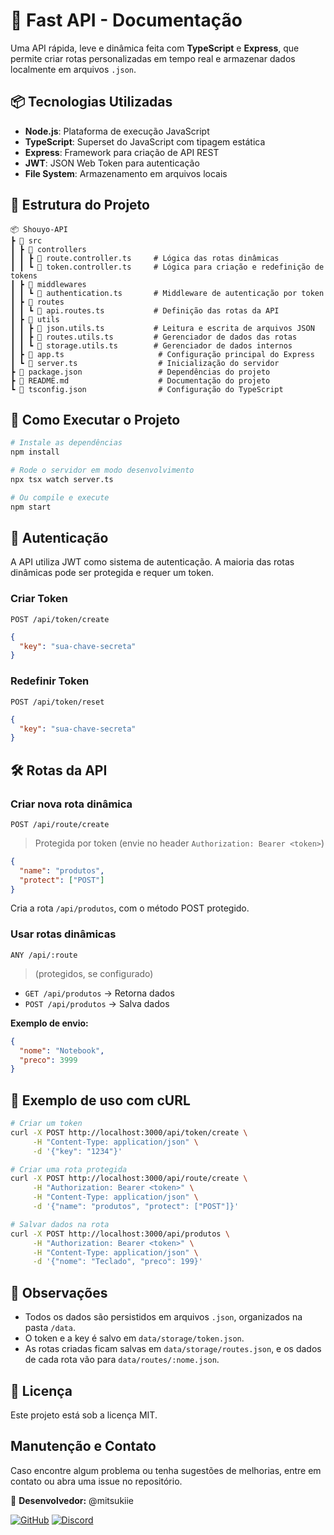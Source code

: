 # 📌 Fast API - Documentação

Uma API rápida, leve e dinâmica feita com **TypeScript** e **Express**, que permite criar rotas personalizadas em tempo real e armazenar dados localmente em arquivos `.json`.

## 📦 Tecnologias Utilizadas

- **Node.js**: Plataforma de execução JavaScript
- **TypeScript**: Superset do JavaScript com tipagem estática
- **Express**: Framework para criação de API REST
- **JWT**: JSON Web Token para autenticação
- **File System**: Armazenamento em arquivos locais

## 📁 Estrutura do Projeto

```
📦 Shouyo-API
┣ 📂 src
┃ ┣ 📂 controllers
┃ ┃ ┣ 📜 route.controller.ts     # Lógica das rotas dinâmicas
┃ ┃ ┗ 📜 token.controller.ts     # Lógica para criação e redefinição de tokens
┃ ┣ 📂 middlewares
┃ ┃ ┗ 📜 authentication.ts       # Middleware de autenticação por token
┃ ┣ 📂 routes
┃ ┃ ┗ 📜 api.routes.ts           # Definição das rotas da API
┃ ┣ 📂 utils
┃ ┃ ┣ 📜 json.utils.ts           # Leitura e escrita de arquivos JSON
┃ ┃ ┣ 📜 routes.utils.ts         # Gerenciador de dados das rotas
┃ ┃ ┗ 📜 storage.utils.ts        # Gerenciador de dados internos
┃ ┣ 📜 app.ts                     # Configuração principal do Express
┃ ┗ 📜 server.ts                  # Inicialização do servidor
┣ 📜 package.json                 # Dependências do projeto
┣ 📜 README.md                    # Documentação do projeto
┗ 📜 tsconfig.json                # Configuração do TypeScript
```

## 🚀 Como Executar o Projeto

```bash
# Instale as dependências
npm install

# Rode o servidor em modo desenvolvimento
npx tsx watch server.ts

# Ou compile e execute
npm start
```

## 🔐 Autenticação

A API utiliza JWT como sistema de autenticação. A maioria das rotas dinâmicas pode ser protegida e requer um token.

### Criar Token

`POST /api/token/create`

```json
{
  "key": "sua-chave-secreta"
}
```

### Redefinir Token

`POST /api/token/reset`

```json
{
  "key": "sua-chave-secreta"
}
```

## 🛠️ Rotas da API

### Criar nova rota dinâmica

`POST /api/route/create`

> Protegida por token (envie no header `Authorization: Bearer <token>`)

```json
{
  "name": "produtos",
  "protect": ["POST"]
}
```

Cria a rota `/api/produtos`, com o método POST protegido.

### Usar rotas dinâmicas

`ANY /api/:route`
> (protegidos, se configurado)
* `GET /api/produtos` → Retorna dados
* `POST /api/produtos` → Salva dados

**Exemplo de envio:**

```json
{
  "nome": "Notebook",
  "preco": 3999
}
```

## 🧪 Exemplo de uso com cURL

```bash
# Criar um token
curl -X POST http://localhost:3000/api/token/create \
     -H "Content-Type: application/json" \
     -d '{"key": "1234"}'

# Criar uma rota protegida
curl -X POST http://localhost:3000/api/route/create \
     -H "Authorization: Bearer <token>" \
     -H "Content-Type: application/json" \
     -d '{"name": "produtos", "protect": ["POST"]}'

# Salvar dados na rota
curl -X POST http://localhost:3000/api/produtos \
     -H "Authorization: Bearer <token>" \
     -H "Content-Type: application/json" \
     -d '{"nome": "Teclado", "preco": 199}'
```

## 📌 Observações

* Todos os dados são persistidos em arquivos `.json`, organizados na pasta `/data`.
* O token e a key é salvo em `data/storage/token.json`.
* As rotas criadas ficam salvas em `data/storage/routes.json`, e os dados de cada rota vão para `data/routes/:nome.json`.

## 📄 Licença

Este projeto está sob a licença MIT.

## Manutenção e Contato

Caso encontre algum problema ou tenha sugestões de melhorias, entre em contato ou abra uma issue no repositório.

🔹 **Desenvolvedor:** @mitsukiie

[![GitHub](https://img.shields.io/badge/GitHub-000?logo=github&logoColor=white)](https://github.com/mitsukiie) [![Discord](https://img.shields.io/badge/Discord-5865F2?logo=discord&logoColor=white)](https://discord.com/users/1098021115571490947)
